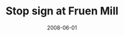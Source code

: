 ---
title: "Stop sign at Fruen Mill"
date: 2008-06-01
picture: /assets/camera-roll/2008/06/2008-06-01-stop-sign-at-fruen-mill/fruen-mill-004.jpg
thumbnail: /assets/camera-roll/2008/06/2008-06-01-stop-sign-at-fruen-mill/fruen-mill-004-thumbnail.jpg
type: picture
tags:
  - photograph
  - Fruen Mill
  - cross
  - octagon
  - railway
  - sign
  - urban exploration
  - Minneapolis
---